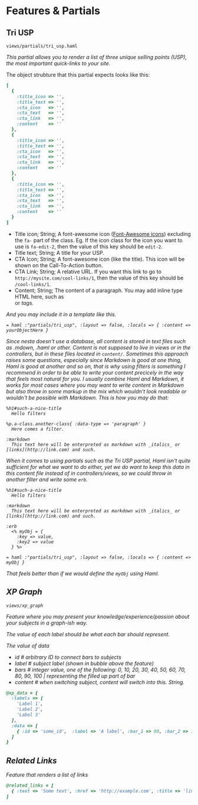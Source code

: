 # Features & Partials

## Tri USP

`views/partials/tri_usp.haml`

_This partial allows you to render a list of three unique selling points (USP), the most important quick-links to your site._

The object strubture that this partial expects looks like this:

```Ruby
[
  {
    :title_icon => '',
    :title_text => '',
    :cta_icon   => '',
    :cta_text   => '',
    :cta_link   => '',
    :content    => ''
  },
  {
    :title_icon => '',
    :title_text => '',
    :cta_icon   => '',
    :cta_text   => '',
    :cta_link   => '',
    :content    => ''
  },
  {
    :title_icon => '',
    :title_text => '',
    :cta_icon   => '',
    :cta_text   => '',
    :cta_link   => '',
    :content    => ''
  }
]
```

- Title icon; String; A font-awesome icon ([Font-Awesome icons](http://fontawesome.com/icons)) excluding the `fa-` part of the class. Eg. If the icon class for the icon you want to use is `fa-edit-2`, then the value of this key should be `edit-2`.
- Title text; String; A title for your USP.
- CTA Icon; String; A font-awesome icon (like the title). This icon will be shown on the Call-To-Action button.
- CTA Link; String; A relative URL. If you want this link to go to `http://mysite.com/cool-links/1`, then the value of this key should be `/cool-links/1`.
- Content; String; The content of a paragraph. You may add inline type HTML here, such as <br> or <em> tags.

And you may include it in a template like this.

```haml
= haml :"partials/tri_usp", :layout => false, :locals => { :content => yourObjectHere }
```

Since nesta doesn't use a database, all content is stored in text files such as .mdown, .haml or other. Content is not supposed to live in views or in the controllers, but in these files located in `content/`. Sometimes this approach raises some questions, especially since Markdown is good at one thing, Haml is good at another and so on, that is why using filters is something I recommend in order to be able to write your content precicely in the way that feels most natural for you. I usually combine Haml and Markdown, it works for most cases where you may want to write content in Markdown but also throw in some markup in the mix which wouldn't look readable or wouldn't be possible with Markdown. This is how you may do that:

```Haml
%h1#such-a-nice-title
  Hello filters

%p.a-class.another-class{ :data-type => 'paragraph' }
  Here comes a filter.

:markdown
  This text here will be enterpreted as markdown with _italics_ or [links](http://link.com) and such.
```

When it comes to using partials such as the Tri USP partial, Haml isn't quite sufficient for what we want to do either, yet we _do_ want to keep this data in this content file instead of in controllers/views, so we could throw in another filter and write some `erb`.

```haml
%h1#such-a-nice-title
  Hello filters

:markdown
  This text here will be enterpreted as markdown with _italics_ or [links](http://link.com) and such.

:erb
  <% myObj = {
    :key => value,
    :key2 => value
  } %>

= haml :"partials/tri_usp", :layout => false, :locals => { :content => myObj }
```

That feels better than if we would define the `myObj` using Haml.

## XP Graph

`views/xp_graph`

_Feature where you may present your knowledge/experience/passion about your subjects in a graph-ish way._

The value of each label should be what each bar should represent.

The value of data

- id # arbitrary ID to connect bars to subjects
- label # subject label (shown in bubble above the feature)
- bars # integer value, one of the following: 0, 10, 20, 30, 40, 50, 60, 70, 80, 90, 100 | representing the filled up part of bar
- content # when switching subject, content will switch into this. String.

```Ruby
@xp_data = {
  :labels => [
    'Label 1',
    'Label 2',
    'Label 3'
  ],
  :data => [
    { :id => 'some_id',  :label => 'A label', :bar_1 => 80, :bar_2 => 70, :bar_3 => 20, :content => 'Some text' }
  ]
}
```

## Related Links

_Feature that renders a list of links_

```Ruby
@related_links = [
  { :text => 'Some text', :href => 'http://example.com', :title => 'link title' }
]
```
